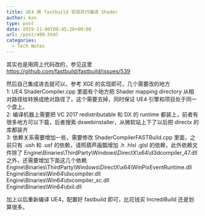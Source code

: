 ```yaml
---
title: UE4 用 fastbuild 实现并行编译 Shader
author: kxn
type: post
date: 2019-11-06T08:45:20+00:00
url: /post/409.html
categories:
  - Tech Notes
---
```


其实也是用网上代码改的，参见这里 https://github.com/fastbuild/fastbuild/issues/539

然后自己集成进去就可以，参考 XGE 的实现即可，几个需要改的地方  
1: UE4 ShaderCompiler.cpp 里面有个地方把 Shader mapping directory 从相对路径给转换成绝对路径了，这个需要去掉，同时保证 UE4 引擎和项目处于同一个盘上。  
2: 编译机器上需要把 VC 2017 redistributable 和 DX 的 runtime 都装上，前者有很多地方可以下载，后者搜索 dxwebinstaller，从微软站上下了以后把 directx 的库都装齐  
3: 依赖关系需要增加一些，需要修改 ShaderCompilerFASTBuild.cpp 里面，之前只有 .ush 和 .usf 的依赖，请照葫芦画瓢增加 .h .hlsl .glsl 的依赖，此外依赖文件除了 Engine\\Binaries\\ThirdParty\\Windows\\DirectX\\x64\\d3dcompiler_47.dll 之外，还需要增加下面这几个依赖  
Engine\\Binaries\\ThirdParty\\Windows\\DirectX\\x64\\WinPixEventRuntime.dll  
Engine\\Binaries\\Win64\\dxcompiler.dll  
Engine\\Binaries\\Win64\\dxcompiler_sc.dll  
Engine\\Binaries\\Win64\\dxil.dll

加上以后重新编译 UE4，配置好 fastbuild 即可，比花钱买 IncrediBuild 还是划算很多。
